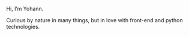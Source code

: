 Hi, I’m Yohann.

Curious by nature in many things, but in love with front-end and python technologies.
